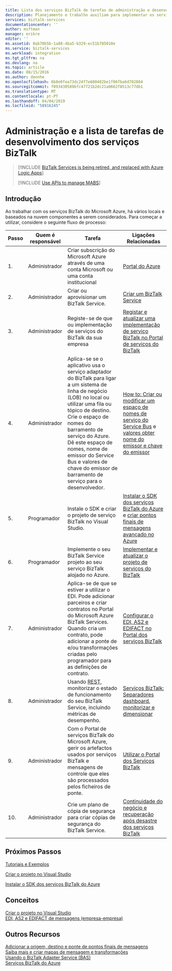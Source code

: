 ```yaml
---
title: Lista dos serviços BizTalk de tarefas de administração e desenvolvimento | Documentos da Microsoft
description: Planejamento e trabalho auxiliam para implementar os serviços BizTalk do Azure.
services: biztalk-services
documentationcenter: ''
author: msftman
manager: erikre
editor: ''
ms.assetid: 0ab70b5b-1a88-4ba5-b329-ec51b785010e
ms.service: biztalk-services
ms.workload: integration
ms.tgt_pltfrm: na
ms.devlang: na
ms.topic: article
ms.date: 08/15/2016
ms.author: deonhe
ms.openlocfilehash: 6b8e0fea73dc24f7e680482be1f06fba6d702804
ms.sourcegitcommit: f093430589bfc47721b2dc21a0662f8513c77db1
ms.translationtype: MT
ms.contentlocale: pt-PT
ms.lasthandoff: 04/04/2019
ms.locfileid: "58916245"
---
```

# <a name="administration-and-development-task-list-in-biztalk-services"></a>Administração e a lista de tarefas de desenvolvimento dos serviços BizTalk

> [!INCLUDE [BizTalk Services is being retired, and replaced with Azure Logic Apps](../../includes/biztalk-services-retirement.md)]
> 
> [!INCLUDE [Use APIs to manage MABS](../../includes/biztalk-services-retirement-azure-classic-portal.md)]

## <a name="getting-started"></a>Introdução
Ao trabalhar com os serviços BizTalk do Microsoft Azure, há vários locais e baseados na nuvem componentes a serem considerados. Para começar a utilizar, considere o seguinte fluxo de processo:  

| Passo | Quem é responsável | Tarefa | Ligações Relacionadas |
| --- | --- | --- | --- |
| 1. |Administrador |Criar subscrição do Microsoft Azure através de uma conta Microsoft ou uma conta institucional |[Portal do Azure](https://portal.azure.com) |
| 2. |Administrador |Criar ou aprovisionar um BizTalk Service. |[Criar um BizTalk Service](/previous-versions/azure/reference/dn232347(v=azure.100)) |
| 3. |Administrador |Registe-se de que ou implementação de serviços do BizTalk da sua empresa |[Registar e atualizar uma implementação de serviço BizTalk no Portal de serviços do BizTalk](/previous-versions/azure/hh689837(v=azure.100)) |
| 4. |Administrador |Aplica-se se o aplicativo usa o serviço adaptador do BizTalk para ligar a um sistema de linha de negócio (LOB) no local ou utilizar uma fila ou tópico de destino.  Crie o espaço de nomes do barramento de serviço do Azure. Dê este espaço de nomes, nome de emissor do Service Bus e valores de chave do emissor de barramento de serviço para o desenvolvedor. |[How to: Criar ou modificar um espaço de nomes de serviço do Service Bus](../service-bus-messaging/service-bus-dotnet-get-started-with-queues.md) e [valores obter nome do emissor e chave do emissor](biztalk-issuer-name-issuer-key.md) |
| 5. |Programador |Instale o SDK e criar o projeto de serviço BizTalk no Visual Studio. |[Instalar o SDK dos serviços BizTalk do Azure](/previous-versions/azure/hh689760(v=azure.100)) e [criar pontos finais de mensagens avançado no Azure](/previous-versions/azure/hh689766(v=azure.100)) |
| 6. |Programador |Implemente o seu BizTalk Service projeto ao seu serviço BizTalk alojado no Azure. |[Implementar e atualizar o projeto de serviços do BizTalk](/previous-versions/azure/hh689881(v=azure.100)) |
| 7. |Administrador |Aplica-se de que se estiver a utilizar o EDI.  Pode adicionar parceiros e criar contratos no Portal do Microsoft Azure BizTalk Services. Quando cria um contrato, pode adicionar a ponte de e/ou transformações criadas pelo programador para as definições de contrato. |[Configurar o EDI, AS2 e EDIFACT no Portal dos serviços BizTalk](/previous-versions/azure/hh689853(v=azure.100)) |
| 8. |Administrador |Usando [REST](/previous-versions/azure/reference/dn232347(v=azure.100)), monitorizar o estado de funcionamento do seu BizTalk Service, incluindo métricas de desempenho. |[Serviços BizTalk: Separadores dashboard, monitorizar e dimensionar](https://go.microsoft.com/fwlink/p/?LinkID=302281) |
| 9. |Administrador |Com o Portal de serviços BizTalk do Microsoft Azure, gerir os artefactos usados por serviços BizTalk e mensagens de controle que eles são processados pelos ficheiros de ponte. |[Utilizar o Portal dos Serviços BizTalk](/previous-versions/azure/dn874043(v=azure.100)) |
| 10. |Administrador |Crie um plano de cópia de segurança para criar cópias de segurança do BizTalk Service. |[Continuidade do negócio e recuperação após desastre dos serviços BizTalk](/previous-versions/azure/dn509557(v=azure.100)) |

## <a name="next-steps"></a>Próximos Passos
[Tutoriais e Exemplos](/previous-versions/azure/hh689895(v=azure.100))

[Criar o projeto no Visual Studio](/previous-versions/azure/hh689811(v=azure.100))

[Instalar o SDK dos serviços BizTalk do Azure](/previous-versions/azure/hh689760(v=azure.100))

## <a name="concepts"></a>Conceitos
[Criar o projeto no Visual Studio](/previous-versions/azure/hh689811(v=azure.100))  
[EDI, AS2 e EDIFACT de mensagens (empresa-empresa)](/previous-versions/azure/hh689898(v=azure.100))  

## <a name="other-resources"></a>Outros Recursos
[Adicionar a origem, destino e ponte de pontos finais de mensagens](/previous-versions/azure/hh689877(v=azure.100))  
[Saiba mais e criar mapas de mensagem e transformações](/previous-versions/azure/hh689905(v=azure.100))  
[Usando o BizTalk Adapter Service (BAS)](/previous-versions/azure/hh689889(v=azure.100))  
[Serviços BizTalk do Azure](https://go.microsoft.com/fwlink/p/?LinkID=303664)

